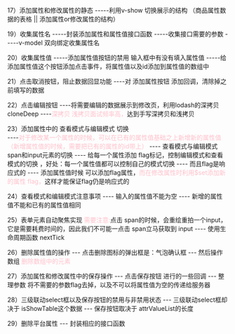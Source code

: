 17）添加属性和修改属性的静态
-----利用v-show 切换展示的结构 （商品属性数据的表格 || 添加属性or修改属性的结构）

19）收集属性名
-----封装添加属性和属性值接口函数
-----收集接口需要的参数
-----v-model 双向绑定收集属性名

20）收集属性值
-----添加属性值按钮的禁用 输入框中有没有填入属性值
-----给添加属性值这个按钮添加点击事件，将属性值以及id添加到属性值的数组中 

21）点击取消按钮，阻止数据回显功能
----对 添加属性按钮 添加回调，清除掉之前填写的数据

22）点击编辑按钮 
----将需要编辑的数据展示到修改页，利用lodash的深拷贝 cloneDeep
----<font color="pink">深拷贝 浅拷贝面试频率高，</font>达到手写深拷贝和浅拷贝 

23）添加属性中的 查看模式与编辑模式 切换  
----<font color="pink">对于修改某一个属性的时候，可以在已有的属性值基础之上新增新的属性值（新增属性值的时候，需要把已有的属性的id带上）</font>
---- 查看模式与编辑模式 span和input元素的切换
---- 给每一个属性添加 flag标记，控制编辑模式和查看模式的切换 ，好处：每一个属性值都可以控制自己的模式切换
---- 而且flag是响应式的
---- 添加属性值时候 可以添加flag属性，<font color="pink">而在修改属性时利用$set添加新的属性 flag，</font>这样才能保证flag仍是响应式的

24）查看模式和编辑模式注意事项
---- 输入的属性值不能为空
---- 新增的属性值不能和已有的属性值相同

25）表单元素自动聚焦实现
<font color="pink">需要注意:</font>点击 span的时候，会重绘重拍一个input，它是需要耗费时间的，因此我们不可能一点击 span立马获取到 input
---- 使用生命周期函数 nextTick

26）删除属性值的操作
--- 点击删除图标的弹出框是：气泡确认框
--- 然后操作数组 <font color="pink">删除数组中的元素</font>

27）添加属性和修改属性中的保存操作
--- 点击保存按钮 进行的一些回调
--- 整理参数 将不需要的参数flag去掉，以及不可以将属性值为空的传递给服务器

28）三级联动select框以及保存按钮的禁用与非禁用状态
--- 三级联动select框却决于 isShowTable这个数据
--- 保存按钮取决于 attrValueList的长度

29）删除平台属性
--- 封装相应的接口函数